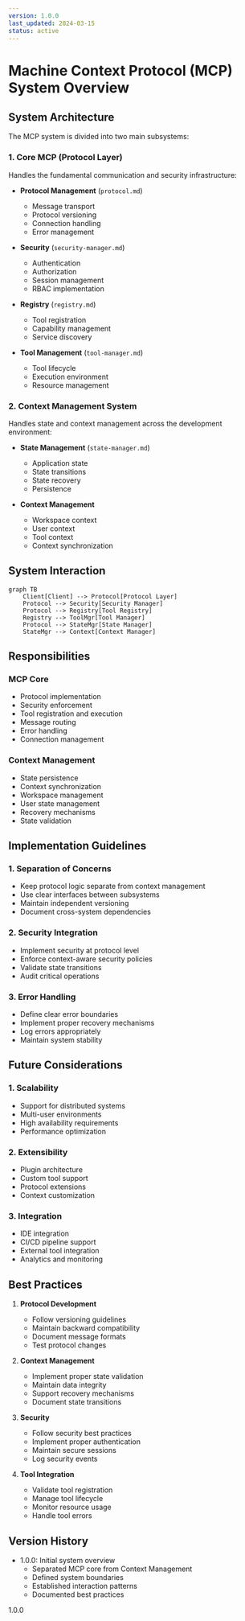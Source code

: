 ```yaml
---
version: 1.0.0
last_updated: 2024-03-15
status: active
---
```


# Machine Context Protocol (MCP) System Overview

## System Architecture

The MCP system is divided into two main subsystems:

### 1. Core MCP (Protocol Layer)
Handles the fundamental communication and security infrastructure:

- **Protocol Management** (`protocol.md`)
  - Message transport
  - Protocol versioning
  - Connection handling
  - Error management

- **Security** (`security-manager.md`)
  - Authentication
  - Authorization
  - Session management
  - RBAC implementation

- **Registry** (`registry.md`)
  - Tool registration
  - Capability management
  - Service discovery

- **Tool Management** (`tool-manager.md`)
  - Tool lifecycle
  - Execution environment
  - Resource management

### 2. Context Management System
Handles state and context management across the development environment:

- **State Management** (`state-manager.md`)
  - Application state
  - State transitions
  - State recovery
  - Persistence

- **Context Management**
  - Workspace context
  - User context
  - Tool context
  - Context synchronization

## System Interaction

```mermaid
graph TB
    Client[Client] --> Protocol[Protocol Layer]
    Protocol --> Security[Security Manager]
    Protocol --> Registry[Tool Registry]
    Registry --> ToolMgr[Tool Manager]
    Protocol --> StateMgr[State Manager]
    StateMgr --> Context[Context Manager]
```

## Responsibilities

### MCP Core
- Protocol implementation
- Security enforcement
- Tool registration and execution
- Message routing
- Error handling
- Connection management

### Context Management
- State persistence
- Context synchronization
- Workspace management
- User state management
- Recovery mechanisms
- State validation

## Implementation Guidelines

### 1. Separation of Concerns
- Keep protocol logic separate from context management
- Use clear interfaces between subsystems
- Maintain independent versioning
- Document cross-system dependencies

### 2. Security Integration
- Implement security at protocol level
- Enforce context-aware security policies
- Validate state transitions
- Audit critical operations

### 3. Error Handling
- Define clear error boundaries
- Implement proper recovery mechanisms
- Log errors appropriately
- Maintain system stability

## Future Considerations

### 1. Scalability
- Support for distributed systems
- Multi-user environments
- High availability requirements
- Performance optimization

### 2. Extensibility
- Plugin architecture
- Custom tool support
- Protocol extensions
- Context customization

### 3. Integration
- IDE integration
- CI/CD pipeline support
- External tool integration
- Analytics and monitoring

## Best Practices

1. **Protocol Development**
   - Follow versioning guidelines
   - Maintain backward compatibility
   - Document message formats
   - Test protocol changes

2. **Context Management**
   - Implement proper state validation
   - Maintain data integrity
   - Support recovery mechanisms
   - Document state transitions

3. **Security**
   - Follow security best practices
   - Implement proper authentication
   - Maintain secure sessions
   - Log security events

4. **Tool Integration**
   - Validate tool registration
   - Manage tool lifecycle
   - Monitor resource usage
   - Handle tool errors

## Version History

- 1.0.0: Initial system overview
  - Separated MCP core from Context Management
  - Defined system boundaries
  - Established interaction patterns
  - Documented best practices

<version>1.0.0</version> 